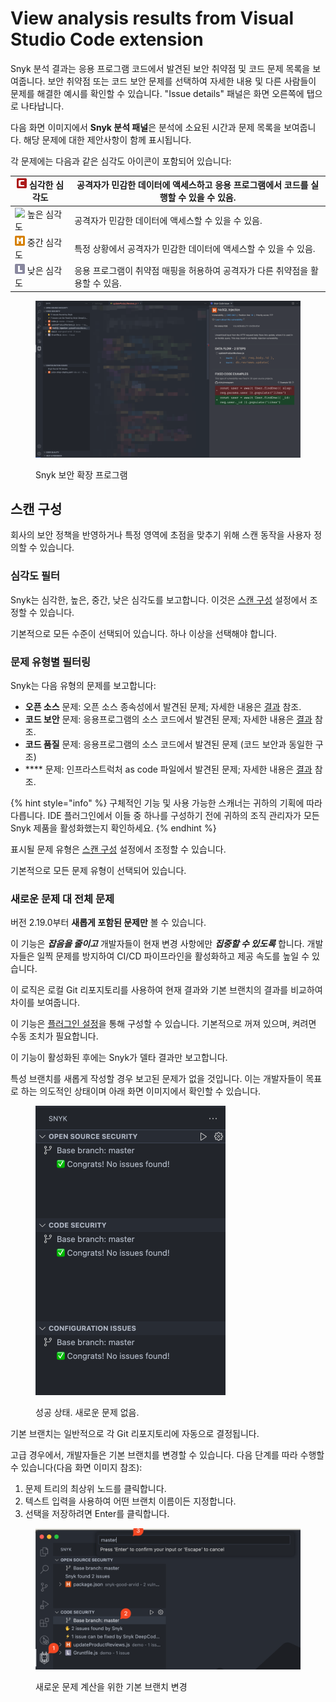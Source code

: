 # View analysis results from Visual Studio Code extension

Snyk 분석 결과는 응용 프로그램 코드에서 발견된 보안 취약점 및 코드 문제 목록을 보여줍니다. 보안 취약점 또는 코드 보안 문제를 선택하여 자세한 내용 및 다른 사람들이 문제를 해결한 예시를 확인할 수 있습니다. "Issue details" 패널은 화면 오른쪽에 탭으로 나타납니다.

다음 화면 이미지에서 **Snyk 분석 패널**은 분석에 소요된 시간과 문제 목록을 보여줍니다. 해당 문제에 대한 제안사항이 함께 표시됩니다.

각 문제에는 다음과 같은 심각도 아이콘이 포함되어 있습니다:

| ![](<../../../../.gitbook/assets/image (201) (1) (1) (1) (1) (1) (1) (1) (1) (1) (1) (1) (1) (1) (1) (1) (1) (1).png>) 심각한 심각도                                                                                                                                                                                                                                                                                                                                                                                                                                                                                                                                                                                                                                                                                                                                     | 공격자가 민감한 데이터에 액세스하고 응용 프로그램에서 코드를 실행할 수 있을 수 있음. |
| ------------------------------------------------------------------------------------------------------------------------------------------------------------------------------------------------------------------------------------------------------------------------------------------------------------------------------------------------------------------------------------------------------------------------------------------------------------------------------------------------------------------------------------------------------------------------------------------------------------------------------------------------------------------------------------------------------------------------------------------------------------------------------------------------------------------------------------------------------------------ | ------------------------------------------------ |
| ![](https://docs.snyk.io/~gitbook/image?url=https%3A%2F%2F2533899886-files.gitbook.io%2F%7E%2Ffiles%2Fv0%2Fb%2Fgitbook-x-prod.appspot.com%2Fo%2Fspaces%252F-MdwVZ6HOZriajCf5nXH%252Fuploads%252Fgit-blob-35db9c5b28b416932407dcc20cb40cf0d4b1a9ed%252Fimage%2520%2810%29%2520%281%29%2520%281%29%2520%282%29%2520%281%29%2520%281%29%2520%281%29%2520%281%29%2520%281%29%2520%281%29%2520%281%29%2520%281%29%2520%281%29%2520%281%29%2520%281%29%2520%281%29%2520%281%29%2520%281%29%2520%281%29%2520%281%29%2520%281%29%2520%281%29%2520%281%29%2520%281%29%2520%281%29%2520%281%29%2520%281%29%2520%281%29%2520%281%29%2520%281%29%2520%281%29%2520%281%29%2520%281%29%2520%281%29%2520%281%29%2520%281%29%2520%281%29%2520%281%29%2520%281%29%2520%281%29%2520%281%29%2520%285%29.png%3Falt%3Dmedia\&width=300\&dpr=1\&quality=100\&sign=df406a54\&sv=2) 높은 심각도 | 공격자가 민감한 데이터에 액세스할 수 있을 수 있음.                    |
| ![](<../../../../.gitbook/assets/image (116) (1) (1) (1) (1) (1) (1) (1) (1) (1) (1) (1) (1) (1) (1) (1) (1) (1) (1) (1) (1) (1) (1) (1) (1) (1) (1) (1) (1) (1) (5) (6).png>) 중간 심각도                                                                                                                                                                                                                                                                                                                                                                                                                                                                                                                                                                                                                                                                              | 특정 상황에서 공격자가 민감한 데이터에 액세스할 수 있을 수 있음.            |
| ![](<../../../../.gitbook/assets/image (114) (1) (1) (1) (1) (1) (1) (1) (1) (1) (1) (1) (1) (1) (1) (1) (1).png>) 낮은 심각도                                                                                                                                                                                                                                                                                                                                                                                                                                                                                                                                                                                                                                                                                                                                          | 응용 프로그램이 취약점 매핑을 허용하여 공격자가 다른 취약점을 활용할 수 있음.     |

<figure><img src="../../../../.gitbook/assets/SCR-20241024-rqfj.png" alt="Snyk 보안 확장 프로그램"><figcaption><p>Snyk 보안 확장 프로그램</p></figcaption></figure>

## 스캔 구성

회사의 보안 정책을 반영하거나 특정 영역에 초점을 맞추기 위해 스캔 동작을 사용자 정의할 수 있습니다.

### 심각도 필터

Snyk는 심각한, 높은, 중간, 낮은 심각도를 보고합니다. 이것은 [스캔 구성](../visual-studio-code-extension-configuration.md#scan-configuration) 설정에서 조정할 수 있습니다.

기본적으로 모든 수준이 선택되어 있습니다. 하나 이상을 선택해야 합니다.

### 문제 유형별 필터링

Snyk는 다음 유형의 문제를 보고합니다:

* **오픈 소스** 문제: 오픈 소스 종속성에서 발견된 문제; 자세한 내용은 [결과](analysis-results-snyk-open-source.md) 참조.
* **코드 보안** 문제: 응용프로그램의 소스 코드에서 발견된 문제; 자세한 내용은 [결과](analysis-results-snyk-code.md) 참조.
* **코드 품질** 문제: 응용프로그램의 소스 코드에서 발견된 문제 (코드 보안과 동일한 구조)
* \*\*\*\* 문제: 인프라스트럭처 as code 파일에서 발견된 문제; 자세한 내용은 [결과](visual-studio-code-extension-analysis-results-snyk-iac-configuration.md) 참조.

{% hint style="info" %}
구체적인 기능 및 사용 가능한 스캐너는 귀하의 기획에 따라 다릅니다. IDE 플러그인에서 이들 중 하나를 구성하기 전에 귀하의 조직 관리자가 모든 Snyk 제품을 활성화했는지 확인하세요.
{% endhint %}

표시될 문제 유형은 [스캔 구성](../visual-studio-code-extension-configuration.md#scan-configuration) 설정에서 조정할 수 있습니다.

기본적으로 모든 문제 유형이 선택되어 있습니다.

### 새로운 문제 대 전체 문제

버전 2.19.0부터 **새롭게 포함된 문제만** 볼 수 있습니다.

이 기능은 _**잡음을 줄이고**_ 개발자들이 현재 변경 사항에만 _**집중할 수 있도록**_ 합니다. 개발자들은 일찍 문제를 방지하여 CI/CD 파이프라인을 활성화하고 제공 속도를 높일 수 있습니다.

이 로직은 로컬 Git 리포지토리를 사용하여 현재 결과와 기본 브랜치의 결과를 비교하여 차이를 보여줍니다.

이 기능은 [플러그인 설정](../visual-studio-code-extension-configuration.md#scan-configuration)을 통해 구성할 수 있습니다. 기본적으로 꺼져 있으며, 켜려면 수동 조치가 필요합니다.

이 기능이 활성화된 후에는 Snyk가 델타 결과만 보고합니다.

특성 브랜치를 새롭게 작성할 경우 보고된 문제가 없을 것입니다. 이는 개발자들이 목표로 하는 의도적인 상태이며 아래 화면 이미지에서 확인할 수 있습니다.

<figure><img src="../../../../.gitbook/assets/SCR-20241024-ruvq.png" alt="성공 상태. 새로운 문제 없음." width="304"><figcaption><p>성공 상태. 새로운 문제 없음.</p></figcaption></figure>

기본 브랜치는 일반적으로 각 Git 리포지토리에 자동으로 결정됩니다.

고급 경우에서, 개발자들은 기본 브랜치를 변경할 수 있습니다. 다음 단계를 따라 수행할 수 있습니다(다음 화면 이미지 참조):

1. 문제 트리의 최상위 노드를 클릭합니다.
2. 텍스트 입력을 사용하여 어떤 브랜치 이름이든 지정합니다.
3. 선택을 저장하려면 Enter를 클릭합니다.

<figure><img src="../../../../.gitbook/assets/SCR-20241024-rwht.png" alt="새로운 문제 계산을 위한 기본 브랜치 변경"><figcaption><p>새로운 문제 계산을 위한 기본 브랜치 변경</p></figcaption></figure>
